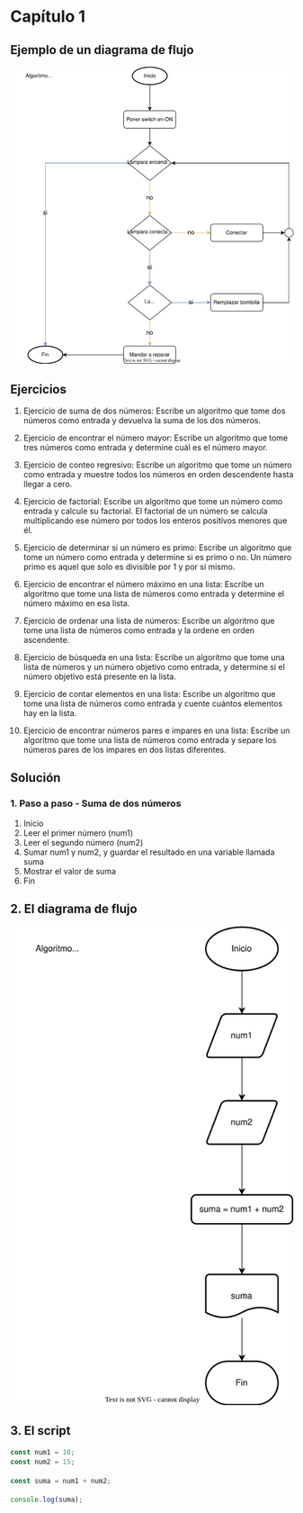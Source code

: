 # Capítulo 1

## Ejemplo de un diagrama de flujo

![Image](./img/ejemplo-diagrama-flujo.svg "Ejemplo diagrama de flujo")

## Ejercicios

1. Ejercicio de suma de dos números:
   Escribe un algoritmo que tome dos números como entrada y devuelva la suma de los dos números.

2. Ejercicio de encontrar el número mayor:
   Escribe un algoritmo que tome tres números como entrada y determine cuál es el número mayor.

3. Ejercicio de conteo regresivo:
   Escribe un algoritmo que tome un número como entrada y muestre todos los números en orden descendente hasta llegar a cero.

4. Ejercicio de factorial:
   Escribe un algoritmo que tome un número como entrada y calcule su factorial. El factorial de un número se calcula multiplicando ese número por todos los enteros positivos menores que él.

5. Ejercicio de determinar si un número es primo:
   Escribe un algoritmo que tome un número como entrada y determine si es primo o no. Un número primo es aquel que solo es divisible por 1 y por sí mismo.

6. Ejercicio de encontrar el número máximo en una lista:
   Escribe un algoritmo que tome una lista de números como entrada y determine el número máximo en esa lista.

7. Ejercicio de ordenar una lista de números:
   Escribe un algoritmo que tome una lista de números como entrada y la ordene en orden ascendente.

8. Ejercicio de búsqueda en una lista:
   Escribe un algoritmo que tome una lista de números y un número objetivo como entrada, y determine si el número objetivo está presente en la lista.

9. Ejercicio de contar elementos en una lista:
   Escribe un algoritmo que tome una lista de números como entrada y cuente cuántos elementos hay en la lista.

10. Ejercicio de encontrar números pares e impares en una lista:
    Escribe un algoritmo que tome una lista de números como entrada y separe los números pares de los impares en dos listas diferentes.

## Solución

### 1. Paso a paso - Suma de dos números

1. Inicio
2. Leer el primer número (num1)
3. Leer el segundo número (num2)
4. Sumar num1 y num2, y guardar el resultado en una variable llamada suma
5. Mostrar el valor de suma
6. Fin

## 2. El diagrama de flujo

![Image](./img/1-ejercicio-diagrama-flujo.svg "Ejemplo diagrama de flujo")

## 3. El script

```javascript
const num1 = 10;
const num2 = 15;

const suma = num1 + num2;

console.log(suma);
```
